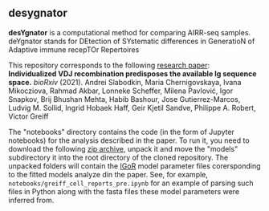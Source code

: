 ## desygnator
__desYgnator__ is a computational method for comparing AIRR-seq samples. deYgnator stands for DEtection of SYstematic differences in GeneratioN of Adaptive immune recepTOr Repertoires


This repository corresponds to the following [research paper](https://www.biorxiv.org/content/10.1101/2021.04.19.440409v1):  
__Individualized VDJ recombination predisposes the available Ig sequence space.__ _bioRxiv_ (2021). Andrei Slabodkin, Maria Chernigovskaya, Ivana Mikocziova,  Rahmad Akbar, Lonneke Scheffer, Milena Pavlović, Igor Snapkov, Brij Bhushan Mehta, Habib Bashour, Jose Gutierrez-Marcos, Ludvig M. Sollid, Ingrid Hobaek Haff, Geir Kjetil Sandve, Philippe A. Robert, Victor Greiff

The "notebooks" directory contains the code (in the form of Jupyter notebooks) for the analysis described in the paper. 
To run it, you need to download the following [zip archive](https://doi.org/10.11582/2021.00089), unpack it and move the "models" subdirectory it into the root directory of the cloned repository. 
The unpacked folders will contain the [IGoR](https://github.com/qmarcou/IGoR) model parameter files corersponding to the fitted models analyze din the paper. See, for example, `notebooks/greiff_cell_reports_pre.ipynb` for an example of parsing such files in Python along with the fasta files these model parameters were inferred from.



